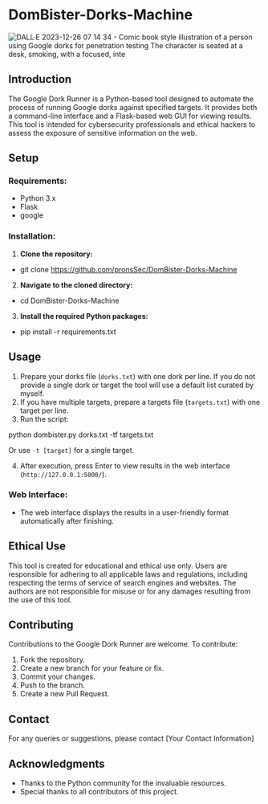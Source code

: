 # DomBister-Dorks-Machine

![DALL·E 2023-12-26 07 14 34 - Comic book style illustration of a person using Google dorks for penetration testing  The character is seated at a desk, smoking, with a focused, inte](https://github.com/pronsSec/DomBister-Dorks-Machine/assets/93559326/7dbb310d-7beb-4aef-83ca-680e51a58ce6)



## Introduction
The Google Dork Runner is a Python-based tool designed to automate the process of running Google dorks against specified targets. It provides both a command-line interface and a Flask-based web GUI for viewing results. This tool is intended for cybersecurity professionals and ethical hackers to assess the exposure of sensitive information on the web.

## Setup
### Requirements:
- Python 3.x
- Flask
- google

### Installation:
1. **Clone the repository:**
- git clone https://github.com/pronsSec/DomBister-Dorks-Machine

2. **Navigate to the cloned directory:**
- cd DomBister-Dorks-Machine

3. **Install the required Python packages:**
- pip install -r requirements.txt


## Usage
1. Prepare your dorks file (`dorks.txt`) with one dork per line. If you do not provide a single dork or target the tool will use a default list curated by myself.
2. If you have multiple targets, prepare a targets file (`targets.txt`) with one target per line.
3. Run the script:

python dombister.py dorks.txt -tf targets.txt


Or use `-t [target]` for a single target.

4. After execution, press Enter to view results in the web interface (`http://127.0.0.1:5000/`).

### Web Interface:
- The web interface displays the results in a user-friendly format automatically after finishing.

## Ethical Use
This tool is created for educational and ethical use only. Users are responsible for adhering to all applicable laws and regulations, including respecting the terms of service of search engines and websites. The authors are not responsible for misuse or for any damages resulting from the use of this tool.

## Contributing
Contributions to the Google Dork Runner are welcome. To contribute:
1. Fork the repository.
2. Create a new branch for your feature or fix.
3. Commit your changes.
4. Push to the branch.
5. Create a new Pull Request.


## Contact
For any queries or suggestions, please contact [Your Contact Information]

## Acknowledgments
- Thanks to the Python community for the invaluable resources.
- Special thanks to all contributors of this project.




